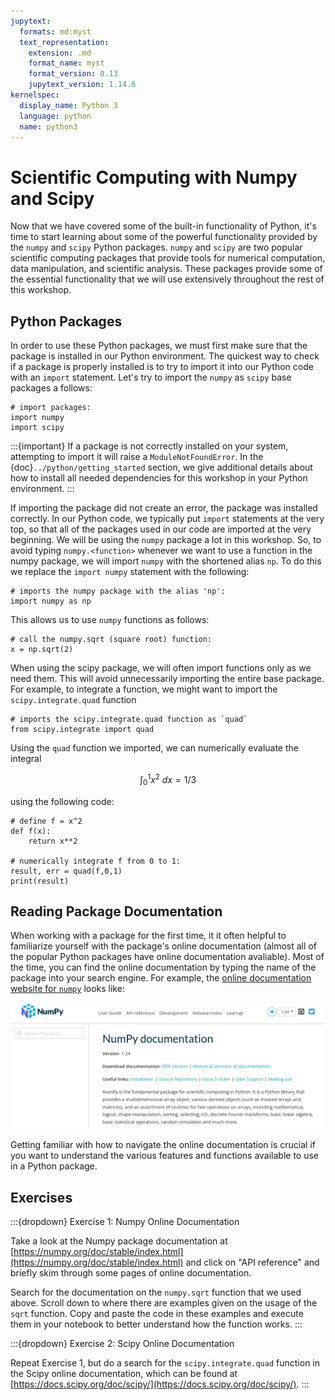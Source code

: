 ```yaml
---
jupytext:
  formats: md:myst
  text_representation:
    extension: .md
    format_name: myst
    format_version: 0.13
    jupytext_version: 1.14.6
kernelspec:
  display_name: Python 3
  language: python
  name: python3
---
```


# Scientific Computing with Numpy and Scipy

Now that we have covered some of the built-in functionality of Python, it's time to start learning about some of the powerful functionality provided by the `numpy` and `scipy` Python packages. `numpy` and `scipy` are two popular scientific computing packages that provide tools for numerical computation, data manipulation, and scientific analysis. These packages provide some of the essential functionality that we will use extensively throughout the rest of this workshop.

## Python Packages

In order to use these Python packages, we must first make sure that the package is installed in our Python environment. The quickest way to check if a package is properly installed is to try to import it into our Python code with an `import` statement. Let's try to import the `numpy` as `scipy` base packages a follows:

```{code-cell}
# import packages:
import numpy
import scipy
```

:::{important} 
If a package is not correctly installed on your system, attempting to import it will raise a `ModuleNotFoundError`.
In the {doc}`../python/getting_started` section, we give additional details about how to install all needed dependencies for this workshop in your Python environment.
:::

If importing the package did not create an error, the package was installed correctly. In our Python code, we typically put `import` statements at the very top, so that all of the packages used in our code are imported at the very beginning. We will be using the `numpy` package a lot in this workshop. So, to avoid typing `numpy.<function>` whenever we want to use a function in the numpy package, we will import `numpy` with the shortened alias `np`. To do this we replace the `import numpy` statement with the following:

```{code-cell}
# imports the numpy package with the alias 'np':
import numpy as np
```

This allows us to use `numpy` functions as follows:

```
# call the numpy.sqrt (square root) function:
x = np.sqrt(2)
```
When using the scipy package, we will often import functions only as we need them. This will avoid unnecessarily importing the entire base package. For example, to integrate a function, we might want to import the `scipy.integrate.quad` function

```{code-cell}
# imports the scipy.integrate.quad function as `quad`
from scipy.integrate import quad
```

Using the `quad` function we imported, we can numerically evaluate the integral

$$\int_{0}^1 x^2\ dx = 1/3$$

using the following code:
```{code-cell}
# define f = x^2
def f(x):
    return x**2

# numerically integrate f from 0 to 1:
result, err = quad(f,0,1)
print(result)
```

## Reading Package Documentation

When working with a package for the first time, it it often helpful to familiarize yourself with the package's online documentation (almost all of the popular Python packages have online documentation avaliable). Most of the time, you can find the online documentation by typing the name of the package into your search engine. For example, the [online documentation website for `numpy`](https://numpy.org/doc/stable/index.html) looks like:

![Numpy Online Documentation](./numpy_docs.png)

Getting familiar with how to navigate the online documentation is crucial if you want to understand the various features and functions available to use in a Python package.

## Exercises

:::{dropdown} Exercise 1: Numpy Online Documentation 

Take a look at the Numpy package documentation at [https://numpy.org/doc/stable/index.html](https://numpy.org/doc/stable/index.html) and click on "API reference" and briefly skim through some pages of online documentation. 

Search for the documentation on the `numpy.sqrt` function that we used above. Scroll down to where there are examples given on the usage of the `sqrt` function. Copy and paste the code in these examples and execute them in your notebook to better understand how the function works.
:::

:::{dropdown} Exercise 2: Scipy Online Documentation

Repeat Exercise 1, but do a search for the `scipy.integrate.quad` function in the Scipy online documentation, which can be found at [https://docs.scipy.org/doc/scipy/](https://docs.scipy.org/doc/scipy/).
:::

